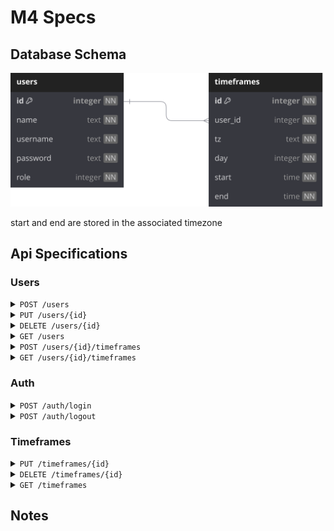 # M4 Specs

## Database Schema

![Database Schema](./schema.svg)

start and end are stored in the associated timezone

## Api Specifications

### Users

<details>

<summary><code>POST /users</code></summary>

#### Description

Create a new user

#### Security

role: Admin

#### Body

> | name     | type   | required |
> | -------- | ------ | -------- |
> | name     | string | ✓        |
> | username | string | ✓        |
> | password | string | ✓        |

#### Responses

> | code | description |
> | ---- | ----------- |
> | 201  |             |
> | 400  |             |
> | 403  |             |

</details>

<details>

<summary><code>PUT /users/{id}</code></summary>

#### Description

Update a user

#### Security

role: Admin\
user: Own user

#### Body

> | name     | type   | required |
> | -------- | ------ | -------- |
> | name     | string |          |
> | username | string |          |
> | password | string |          |

#### Responses

> | code | description |
> | ---- | ----------- |
> | 200  |             |
> | 400  |             |
> | 403  |             |

</details>

<details>

<summary><code>DELETE /users/{id}</code></summary>

#### Description

Delete a user

#### Security

role: Admin

#### Body

> | name | type | required |
> | ---- | ---- | -------- |

#### Responses

> | code | description |
> | ---- | ----------- |
> | 200  |             |
> | 403  |             |

</details>

<details>

<summary><code>GET /users</code></summary>

#### Description

Get users

#### Body

> | name | type | required |
> | ---- | ---- | -------- |

#### Responses

> | code | description |
> | ---- | ----------- |
> | 200  | [User]      |

</details>

<details>

<summary><code>POST /users/{id}/timeframes</code></summary>

#### Description

Create a new timeframe

#### Security

role: Admin\
user: Own user

#### Body

> | name  | type    | required |
> | ----- | ------- | -------- |
> | tz    | text    | ✓        |
> | day   | integer | ✓        |
> | start | time    | ✓        |
> | end   | time    | ✓        |

#### Responses

> | code | description |
> | ---- | ----------- |
> | 201  |             |
> | 400  |             |
> | 403  |             |

</details>

<details>

<summary><code>GET /users/{id}/timeframes</code></summary>

#### Description

Get user timeframes

#### Body

> | name | type | required |
> | ---- | ---- | -------- |

#### Responses

> | code | description |
> | ---- | ----------- |
> | 200  | [Timeframe] |

</details>

### Auth

<details>

<summary><code>POST /auth/login</code></summary>

#### Description

Login

#### Body

> | name     | type   | required |
> | -------- | ------ | -------- |
> | username | string | ✓        |
> | password | string | ✓        |

#### Responses

> | code | description                                |
> | ---- | ------------------------------------------ |
> | 200  | Returns the session cookie in `SET-COOKIE` |
> | 400  |                                            |

</details>

<details>

<summary><code>POST /auth/logout</code></summary>

#### Description

Logout

#### Body

> | name | type | required |
> | ---- | ---- | -------- |

#### Responses

> | code | description |
> | ---- | ----------- |
> | 200  |             |
> | 400  |             |

</details>

### Timeframes

<details>

<summary><code>PUT /timeframes/{id}</code></summary>

#### Description

Update a timeframe

#### Security

role: Admin\
user: Own user

#### Body

> | name  | type    | required |
> | ----- | ------- | -------- |
> | tz    | text    |          |
> | day   | integer |          |
> | start | time    |          |
> | end   | time    |          |

#### Responses

> | code | description |
> | ---- | ----------- |
> | 200  |             |
> | 400  |             |
> | 403  |             |

</details>

<details>

<summary><code>DELETE /timeframes/{id}</code></summary>

#### Description

Delete a timeframe

#### Security

role: Admin\
user: Own user

#### Body

> | name | type | required |
> | ---- | ---- | -------- |

#### Responses

> | code | description |
> | ---- | ----------- |
> | 200  |             |
> | 403  |             |

</details>

<details>

<summary><code>GET /timeframes</code></summary>

#### Description

Get all timeframes

#### Body

> | name | type | required |
> | ---- | ---- | -------- |

#### Responses

> | code | description |
> | ---- | ----------- |
> | 200  | [Timeframe] |

</details>

## Notes
